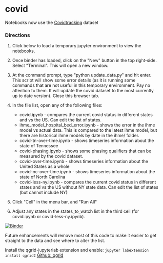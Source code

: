 # covid

Notebooks now use the [Covidtracking](https://covidtracking.com) dataset

### Directions
1.  Click below to load a temporary jupyter environment to view the notebooks.
2.  Once binder has loaded, click on the "New" button in the top right-side. Select "Terminal". This will open a new window.
3.  At the command prompt, type "python update_data.py" and hit enter. This script will show some error details (as it is running some commands that are not useful in this temporary environment. Pay no attention to them. It will update the covid dataset to the most currently up to date version). Close this browser tab.
4.  In the file list, open any of the following files:

    * covid.ipynb - compares the current covid status in different states and vs the US. Can edit the list of states.
    * ihme_model_hospital_bed_error.ipynb - shows the error in the ihme model vs actual data. This is compared to the latest ihme model, but there are historical ihme models by date in the ihme/ folder.
    * covid-tn-over-time.ipynb - shows timeseries information about the state of Tennessee
    * covid-phasing.ipynb - shows some phasing qualifiers that can be measured by the covid dataset.
    * covid-over-time.ipynb - shows timeseries information about the United States as a whole
    * covid-nc-over-time.ipynb - shows timeseries information about the state of North Carolina
    * covid-less-ny.ipynb - compares the current covid status in different states and vs the US without NY state data. Can edit the list of states (but cannot include NY)
    
3.  Click "Cell" in the menu bar, and "Run All"
4.  Adjust any states in the states_to_watch list in the third cell (for covid.ipynb or covid-less-ny.ipynb).

[![Binder](https://mybinder.org/badge_logo.svg)](https://mybinder.org/v2/gh/jawiv/covid.git/master)

Future enhancements will remove most of this code to make it easier to get straight to the data and see where to alter the list.


Install the qgrid-jupyterlab extension and enable:
`jupyter labextension install qgrid2`
[Github: qgrid](https://github.com/quantopian/qgrid)